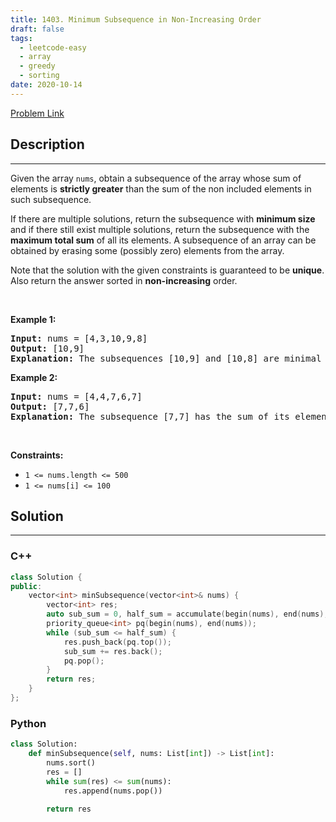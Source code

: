 ```yaml
---
title: 1403. Minimum Subsequence in Non-Increasing Order
draft: false
tags: 
  - leetcode-easy
  - array
  - greedy
  - sorting
date: 2020-10-14
---
```


[Problem Link](https://leetcode.com/problems/minimum-subsequence-in-non-increasing-order/)

## Description

---
<p>Given the array <code>nums</code>, obtain a subsequence of the array whose sum of elements is <strong>strictly greater</strong> than the sum of the non&nbsp;included elements in such subsequence.&nbsp;</p>

<p>If there are multiple solutions, return the subsequence with <strong>minimum size</strong> and if there still exist multiple solutions, return the subsequence with the <strong>maximum total sum</strong> of all its elements. A subsequence of an array can be obtained by erasing some (possibly zero) elements from the array.&nbsp;</p>

<p>Note that the solution with the given constraints is guaranteed to be&nbsp;<strong>unique</strong>. Also return the answer sorted in <strong>non-increasing</strong> order.</p>

<p>&nbsp;</p>
<p><strong class="example">Example 1:</strong></p>

<pre>
<strong>Input:</strong> nums = [4,3,10,9,8]
<strong>Output:</strong> [10,9] 
<strong>Explanation:</strong> The subsequences [10,9] and [10,8] are minimal such that the sum of their elements is strictly greater than the sum of elements not included. However, the subsequence [10,9] has the maximum total sum of its elements.&nbsp;
</pre>

<p><strong class="example">Example 2:</strong></p>

<pre>
<strong>Input:</strong> nums = [4,4,7,6,7]
<strong>Output:</strong> [7,7,6] 
<strong>Explanation:</strong> The subsequence [7,7] has the sum of its elements equal to 14 which is not strictly greater than the sum of elements not included (14 = 4 + 4 + 6). Therefore, the subsequence [7,6,7] is the minimal satisfying the conditions. Note the subsequence has to be returned in non-increasing order.  
</pre>

<p>&nbsp;</p>
<p><strong>Constraints:</strong></p>

<ul>
	<li><code>1 &lt;= nums.length &lt;= 500</code></li>
	<li><code>1 &lt;= nums[i] &lt;= 100</code></li>
</ul>


## Solution

---
### C++
``` cpp title='minimum-subsequence-in-non-increasing-order'
class Solution {
public:
    vector<int> minSubsequence(vector<int>& nums) {
        vector<int> res;
        auto sub_sum = 0, half_sum = accumulate(begin(nums), end(nums), 0) / 2;
        priority_queue<int> pq(begin(nums), end(nums));
        while (sub_sum <= half_sum) {
            res.push_back(pq.top());
            sub_sum += res.back();
            pq.pop();
        }
        return res;
    }
};
```
### Python
``` py title='minimum-subsequence-in-non-increasing-order'
class Solution:
    def minSubsequence(self, nums: List[int]) -> List[int]:
        nums.sort()
        res = []
        while sum(res) <= sum(nums):
            res.append(nums.pop())
        
        return res
    
```

